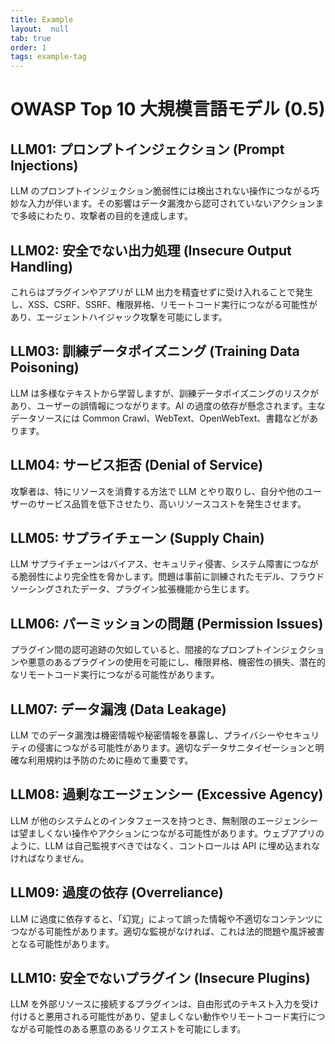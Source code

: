 ```yaml
---
title: Example
layout:  null
tab: true
order: 1
tags: example-tag
---
```


# OWASP Top 10 大規模言語モデル (0.5)

## LLM01: プロンプトインジェクション (Prompt Injections)
LLM のプロンプトインジェクション脆弱性には検出されない操作につながる巧妙な入力が伴います。その影響はデータ漏洩から認可されていないアクションまで多岐にわたり、攻撃者の目的を達成します。

## LLM02: 安全でない出力処理 (Insecure Output Handling)
これらはプラグインやアプリが LLM 出力を精査せずに受け入れることで発生し、XSS、CSRF、SSRF、権限昇格、リモートコード実行につながる可能性があり、エージェントハイジャック攻撃を可能にします。

## LLM03: 訓練データポイズニング (Training Data Poisoning)
LLM は多様なテキストから学習しますが、訓練データポイズニングのリスクがあり、ユーザーの誤情報につながります。AI の過度の依存が懸念されます。主なデータソースには Common Crawl、WebText、OpenWebText、書籍などがあります。

## LLM04: サービス拒否 (Denial of Service)
攻撃者は、特にリソースを消費する方法で LLM とやり取りし、自分や他のユーザーのサービス品質を低下させたり、高いリソースコストを発生させます。

## LLM05: サプライチェーン (Supply Chain)
LLM サプライチェーンはバイアス、セキュリティ侵害、システム障害につながる脆弱性により完全性を脅かします。問題は事前に訓練されたモデル、フラウドソーシングされたデータ、プラグイン拡張機能から生じます。

## LLM06: パーミッションの問題 (Permission Issues)
プラグイン間の認可追跡の欠如していると、間接的なプロンプトインジェクションや悪意のあるプラグインの使用を可能にし、権限昇格、機密性の損失、潜在的なリモートコード実行につながる可能性があります。

## LLM07: データ漏洩 (Data Leakage)
LLM でのデータ漏洩は機密情報や秘密情報を暴露し、プライバシーやセキュリティの侵害につながる可能性があります。適切なデータサニタイゼーションと明確な利用規約は予防のために極めて重要です。

## LLM08: 過剰なエージェンシー (Excessive Agency)
LLM が他のシステムとのインタフェースを持つとき、無制限のエージェンシーは望ましくない操作やアクションにつながる可能性があります。ウェブアプリのように、LLM は自己監視すべきではなく、コントロールは API に埋め込まれなければなりません。

## LLM09: 過度の依存 (Overreliance)
LLM に過度に依存すると、「幻覚」によって誤った情報や不適切なコンテンツにつながる可能性があります。適切な監視がなければ、これは法的問題や風評被害となる可能性があります。

## LLM10: 安全でないプラグイン (Insecure Plugins)
LLM を外部リソースに接続するプラグインは、自由形式のテキスト入力を受け付けると悪用される可能性があり、望ましくない動作やリモートコード実行につながる可能性のある悪意のあるリクエストを可能にします。
